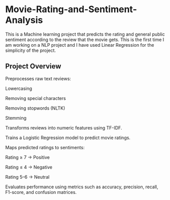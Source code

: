 # Movie-Rating-and-Sentiment-Analysis
This is a Machine learning project that predicts the rating and general public sentiment according to the review that the movie gets. This is the first time I am working on a NLP project and I have used Linear Regression for the simplicity of the project.

## Project Overview

Preprocesses raw text reviews:

Lowercasing

Removing special characters

Removing stopwords (NLTK)

Stemming

Transforms reviews into numeric features using TF-IDF.

Trains a Logistic Regression model to predict movie ratings.

Maps predicted ratings to sentiments:

Rating ≥ 7 → Positive

Rating ≤ 4 → Negative

Rating 5–6 → Neutral

Evaluates performance using metrics such as accuracy, precision, recall, F1-score, and confusion matrices.
